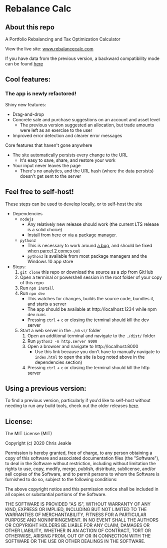 # Rebalance Calc

## About this repo
A Portfolio Rebalancing and Tax Optimization Calculator

View the live site: www.rebalancecalc.com

If you have data from the previous version, a backward compatibility mode can be found [here](www.rebalancecalc.com/backwardCompat/v1/)

## Cool features:

### The app is newly refactored!

Shiny new features:
* Drag-and-drop
* Concrete sale and purchase suggestions on an account and asset level
    * The previous version suggested an allocation, but trade amounts were left as an exercise to the user
* Improved error detection and clearer error messages

Core features that haven't gone anywhere
* The site automatically persists every change to the URL
    * It's easy to save, share, and restore your work
* Your input never leaves the page
    * There's no analytics, and the URL hash (where the data persists) doesn't get sent to the server

## Feel free to self-host!
These steps can be used to develop locally, or to self-host the site

* Dependencies
    * `nodejs`
        * Any relatively new release should work (the current LTS release is a solid choice)
        * Install from [here](https://nodejs.org/en/download/) or [via a package manager](https://nodejs.org/en/download/package-manager/).
    * `python3`
        * This is necessary to work around [a bug](https://github.com/parcel-bundler/parcel/issues/1778), and should be fixed [when parcel 2 comes out](https://github.com/parcel-bundler/parcel/pull/3996)
        * `python3` is available from most package managers and the Windows 10 app store
* Steps:
    1. `git clone` this repo or download the source as a zip from GitHub
    1. Open a terminal or powershell session in the root folder of your copy of this repo
    1. Run `npm install`
    1. Run `npm dev`
        * This watches for changes, builds the source code, bundles it, and starts a server
        * The app should be available at http://localhost:1234 while npm dev runs
        * Pressing `ctrl` + `c` or closing the terminal should kill the dev server
    1. Start a web server in the `./dist/` folder
        1. Open an additional terminal and navigate to the `./dist/` folder
        1. Run `python3 -m http.server 8000`
        1. Open a browser and navigate to http://localhost:8000
            * Use this link because you don't have to manually navigate to `index.html` to open the site (a bug noted above in the dependencies section)
        1. Pressing `ctrl` + `c` or closing the terminal should kill the http server

## Using a previous version:
To find a previous version, particularly if you'd like to self-host without needing to run any build tools, check out the older releases [here](https://github.com/cjjeakle/rebalance-calc/releases/).

## License:
The MIT License (MIT)

Copyright (c) 2020 Chris Jeakle

Permission is hereby granted, free of charge, to any person obtaining a copy
of this software and associated documentation files (the "Software"), to deal
in the Software without restriction, including without limitation the rights
to use, copy, modify, merge, publish, distribute, sublicense, and/or sell
copies of the Software, and to permit persons to whom the Software is
furnished to do so, subject to the following conditions:

The above copyright notice and this permission notice shall be included in all
copies or substantial portions of the Software.

THE SOFTWARE IS PROVIDED "AS IS", WITHOUT WARRANTY OF ANY KIND, EXPRESS OR
IMPLIED, INCLUDING BUT NOT LIMITED TO THE WARRANTIES OF MERCHANTABILITY,
FITNESS FOR A PARTICULAR PURPOSE AND NONINFRINGEMENT. IN NO EVENT SHALL THE
AUTHORS OR COPYRIGHT HOLDERS BE LIABLE FOR ANY CLAIM, DAMAGES OR OTHER
LIABILITY, WHETHER IN AN ACTION OF CONTRACT, TORT OR OTHERWISE, ARISING FROM,
OUT OF OR IN CONNECTION WITH THE SOFTWARE OR THE USE OR OTHER DEALINGS IN THE
SOFTWARE.
